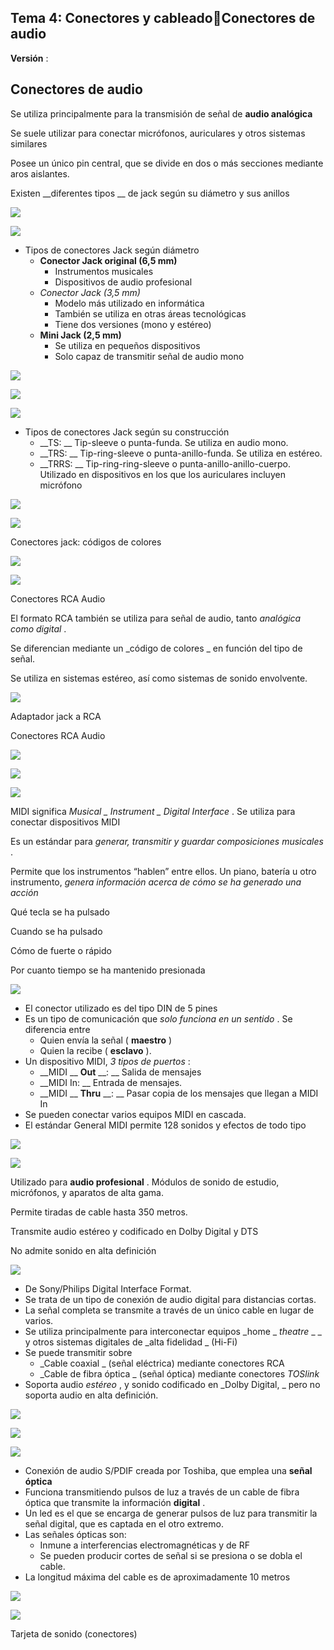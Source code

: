 ## Tema 4: Conectores y cableadoConectores de audio

__Versión__ :

## Conectores de audio

Se utiliza principalmente para la transmisión de señal de  __audio analógica__

Se suele utilizar para conectar micrófonos, auriculares y otros sistemas similares

Posee un único pin central, que se divide en dos o más secciones mediante aros aislantes\.

Existen  __diferentes tipos __ de jack según su diámetro y sus anillos

![](img/6%20Conectores%20de%20audio0.png)

![](img/6%20Conectores%20de%20audio1.png)

* Tipos de conectores Jack según diámetro
  * __Conector Jack original \(6,5 mm\)__
    * Instrumentos musicales
    * Dispositivos de audio profesional
  * _Conector Jack \(3,5 mm\)_
    * Modelo más utilizado en informática
    * También se utiliza en otras áreas tecnológicas
    * Tiene dos versiones \(mono y estéreo\)
  * __Mini Jack \(2,5 mm\)__
    * Se utiliza en pequeños dispositivos
    * Solo capaz de transmitir señal de audio mono

![](img/6%20Conectores%20de%20audio2.jpg)

![](img/6%20Conectores%20de%20audio3.jpg)

![](img/6%20Conectores%20de%20audio4.jpg)

* Tipos de conectores Jack según su construcción
  * __TS: __ Tip\-sleeve o punta\-funda\. Se utiliza en audio mono\.
  * __TRS: __ Tip\-ring\-sleeve o punta\-anillo\-funda\. Se utiliza en estéreo\.
  * __TRRS: __ Tip\-ring\-ring\-sleeve o punta\-anillo\-anillo\-cuerpo\. Utilizado en dispositivos en los que los auriculares incluyen micrófono

![](img/6%20Conectores%20de%20audio5.jpg)

![](img/6%20Conectores%20de%20audio6.jpg)

Conectores jack: códigos de colores

![](img/6%20Conectores%20de%20audio7.jpg)

![](img/6%20Conectores%20de%20audio8.jpg)

Conectores RCA Audio

El formato RCA también se utiliza para señal de audio, tanto  _analógica como digital_ \.

Se diferencian mediante un  _código de colores _ en función del tipo de señal\.

Se utiliza en sistemas estéreo, así como sistemas de sonido envolvente\.

![](img/6%20Conectores%20de%20audio9.jpg)

Adaptador jack a RCA

Conectores RCA Audio

![](img/6%20Conectores%20de%20audio10.png)

![](img/6%20Conectores%20de%20audio11.jpg)

![](img/6%20Conectores%20de%20audio12.png)

MIDI significa  _Musical _  _Instrument_  _ Digital Interface_ \. Se utiliza para conectar dispositivos MIDI

Es un estándar para  _generar, transmitir y guardar composiciones musicales_ \.

Permite que los instrumentos “hablen” entre ellos\. Un piano, batería u otro instrumento,  _genera información acerca de cómo se ha generado una acción_

Qué tecla se ha pulsado

Cuando se ha pulsado

Cómo de fuerte o rápido

Por cuanto tiempo se ha mantenido presionada

![](img/6%20Conectores%20de%20audio13.png)

* El conector utilizado es del tipo DIN de 5 pines
* Es un tipo de comunicación que  _solo funciona en un sentido_ \. Se diferencia entre
  * Quien envía la señal \( __maestro__ \)
  * Quien la recibe \( __esclavo__ \)\.
* Un dispositivo MIDI,  _3 tipos de puertos_ :
  * __MIDI __  __Out__  __: __ Salida de mensajes
  * __MIDI In: __ Entrada de mensajes\.
  * __MIDI __  __Thru__  __: __ Pasar copia de los mensajes que llegan a MIDI In
* Se pueden conectar varios equipos MIDI en cascada\.
* El estándar General MIDI permite 128 sonidos y efectos de todo tipo

![](img/6%20Conectores%20de%20audio14.gif)

![](img/6%20Conectores%20de%20audio15.jpg)

Utilizado para  __audio profesional__ \. Módulos de sonido de estudio, micrófonos, y aparatos de alta gama\.

Permite tiradas de cable hasta 350 metros\.

Transmite audio estéreo y codificado en Dolby Digital y DTS

No admite sonido en alta definición

![](img/6%20Conectores%20de%20audio16.png)

* De Sony/Philips Digital Interface Format\.
* Se trata de un tipo de conexión de audio digital para distancias cortas\.
* La señal completa se transmite a través de un único cable en lugar de varios\.
* Se utiliza principalmente para interconectar equipos  _home _  _theatre_  _ _ y otros sistemas digitales de  _alta fidelidad _ \(Hi\-Fi\)
* Se puede transmitir sobre
  * _Cable coaxial _ \(señal eléctrica\) mediante conectores RCA
  * _Cable de fibra óptica _ \(señal óptica\) mediante conectores  _TOSlink_
* Soporta audio  _estéreo_ , y sonido codificado en  _Dolby Digital, _ pero no soporta audio en alta definición\.

![](img/6%20Conectores%20de%20audio17.png)

![](img/6%20Conectores%20de%20audio18.png)

![](img/6%20Conectores%20de%20audio19.jpg)

* Conexión de audio S/PDIF creada por Toshiba, que emplea una  __señal óptica__
* Funciona transmitiendo pulsos de luz a través de un cable de fibra óptica que transmite la información  __digital__ \.
* Un led es el que se encarga de generar pulsos de luz para transmitir la señal digital, que es captada en el otro extremo\.
* Las señales ópticas son:
  * Inmune a interferencias electromagnéticas y de RF
  * Se pueden producir cortes de señal si se presiona o se dobla el cable\.
* La longitud máxima del cable es de aproximadamente 10 metros

![](img/6%20Conectores%20de%20audio20.png)

![](img/6%20Conectores%20de%20audio21.png)

Tarjeta de sonido \(conectores\)

